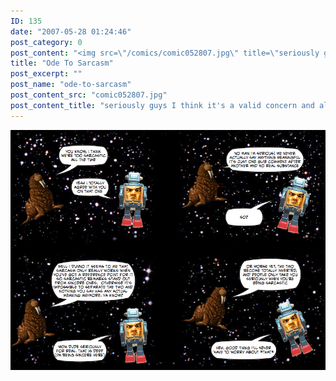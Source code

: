```yaml
---
ID: 135
date: "2007-05-28 01:24:46"
post_category: 0
post_content: "<img src=\"/comics/comic052807.jpg\" title=\"seriously guys I think it's a valid concern and also possibly the first sign of a crumbling and diseased society\">/>"
title: "Ode To Sarcasm"
post_excerpt: ""
post_name: "ode-to-sarcasm"
post_content_src: "comic052807.jpg"
post_content_title: "seriously guys I think it's a valid concern and also possibly the first sign of a crumbling and diseased society"
---
```



[![seriously guys I think it's a valid concern and also possibly the first sign of a crumbling and diseased society](/comics-hi-res/comic052807.jpg)](/comics-hi-res/comic052807.jpg "seriously guys I think it's a valid concern and also possibly the first sign of a crumbling and diseased society")
